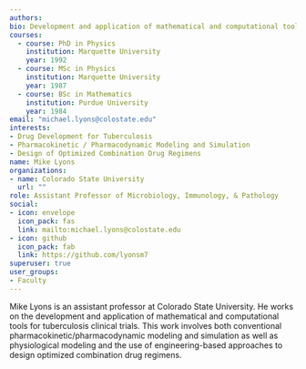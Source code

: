 ```yaml
---
authors:
bio: Development and application of mathematical and computational tools to for tuberculosis drug.
courses:
  - course: PhD in Physics
    institution: Marquette University
    year: 1992
  - course: MSc in Physics
    institution: Marquette University
    year: 1987
  - course: BSc in Mathematics
    institution: Purdue University
    year: 1984
email: "michael.lyons@colostate.edu"
interests:
- Drug Development for Tuberculosis
- Pharmacokinetic / Pharmacodynamic Modeling and Simulation
- Design of Optimized Combination Drug Regimens
name: Mike Lyons
organizations:
- name: Colorado State University
  url: ""
role: Assistant Professor of Microbiology, Immunology, & Pathology
social:
- icon: envelope
  icon_pack: fas
  link: mailto:michael.lyons@colostate.edu
- icon: github
  icon_pack: fab
  link: https://github.com/lyonsm7
superuser: true
user_groups:
- Faculty
---
```


Mike Lyons is an assistant professor at Colorado State University. He works on the development and application of mathematical and computational tools for tuberculosis clinical trials. This work involves both conventional pharmacokinetic/pharmacodynamic modeling and simulation as well as physiological modeling and the use of engineering-based approaches to design optimized combination drug regimens.

